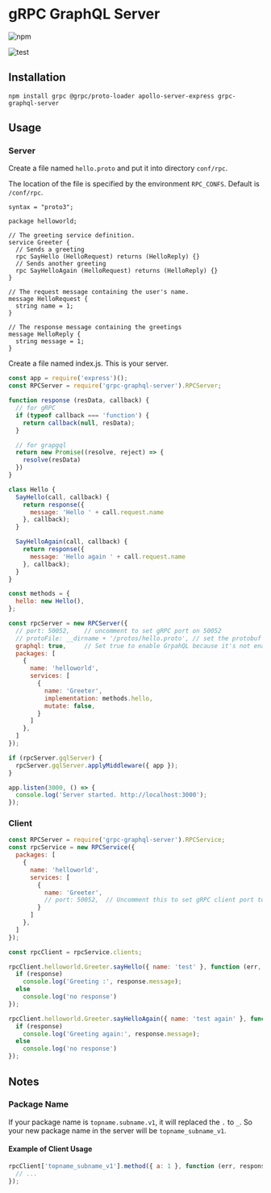 gRPC GraphQL Server
===================

![npm](https://github.com/single9/node-grpc-graphql-server/workflows/npm/badge.svg)

![test](https://github.com/single9/node-grpc-graphql-server/workflows/test/badge.svg?branch=master)

Installation
-------------

    npm install grpc @grpc/proto-loader apollo-server-express grpc-graphql-server

Usage
-----

### Server

Create a file named `hello.proto` and put it into directory `conf/rpc`.

The location of the file is specified by the environment `RPC_CONFS`. Default is `/conf/rpc`.

```
syntax = "proto3";

package helloworld;

// The greeting service definition.
service Greeter {
  // Sends a greeting
  rpc SayHello (HelloRequest) returns (HelloReply) {}
  // Sends another greeting
  rpc SayHelloAgain (HelloRequest) returns (HelloReply) {}
}

// The request message containing the user's name.
message HelloRequest {
  string name = 1;
}

// The response message containing the greetings
message HelloReply {
  string message = 1;
}
```

Create a file named index.js. This is your server.

```js
const app = require('express')();
const RPCServer = require('grpc-graphql-server').RPCServer;

function response (resData, callback) {
  // for gRPC
  if (typeof callback === 'function') {
    return callback(null, resData);
  }

  // for grapgql
  return new Promise((resolve, reject) => {
    resolve(resData)
  })
}

class Hello {
  SayHello(call, callback) {
    return response({
      message: 'Hello ' + call.request.name
    }, callback);
  }

  SayHelloAgain(call, callback) {
    return response({
      message: 'Hello again ' + call.request.name
    }, callback);
  }
}

const methods = {
  hello: new Hello(),
};

const rpcServer = new RPCServer({
  // port: 50052,    // uncomment to set gRPC port on 50052
  // protoFile: __dirname + '/protos/hello.proto', // set the protobuf file path. (string|string[])
  graphql: true,     // Set true to enable GrpahQL because it's not enabled by default.
  packages: [
    {
      name: 'helloworld',
      services: [
        {
          name: 'Greeter',
          implementation: methods.hello,
          mutate: false,
        }
      ]
    },
  ]
});

if (rpcServer.gqlServer) {
  rpcServer.gqlServer.applyMiddleware({ app });
}

app.listen(3000, () => {
  console.log('Server started. http://localhost:3000');
});
```

### Client

```js
const RPCServer = require('grpc-graphql-server').RPCService;
const rpcService = new RPCService({
  packages: [
    {
      name: 'helloworld',
      services: [
        {
          name: 'Greeter',
          // port: 50052,  // Uncomment this to set gRPC client port to 50052
        }
      ]
    },
  ]
});

const rpcClient = rpcService.clients;

rpcClient.helloworld.Greeter.sayHello({ name: 'test' }, function (err, response) {
  if (response)
    console.log('Greeting :', response.message);
  else
    console.log('no response')
});

rpcClient.helloworld.Greeter.sayHelloAgain({ name: 'test again' }, function (err, response) {
  if (response)
    console.log('Greeting again:', response.message);
  else
    console.log('no response')
});
```

Notes
----------

### Package Name

If your package name is `topname.subname.v1`, it will replaced the `.` to `_`. So your new package 
name in the server will be `topname_subname_v1`.

#### Example of Client Usage

```js
rpcClient['topname_subname_v1'].method({ a: 1 }, function (err, response) {
  // ...
});
```
